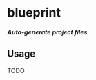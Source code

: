 blueprint
========================================

#### _Auto-generate project files._

## Usage

TODO

[handlebars]: http://handlebarsjs.com/
[handlebars-helpers]: https://github.com/helpers/handlebars-helpers
[metalsmith]: https://github.com/segmentio/metalsmith
[standard]: http://standardjs.com/
[yarn-install]: https://yarnpkg.com/lang/en/docs/install/
